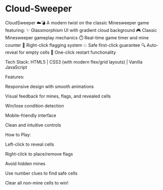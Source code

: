 # Cloud-Sweeper

CloudSweeper ☁️💣
A modern twist on the classic Minesweeper game featuring:
✨ Glassmorphism UI with gradient cloud background
🎮 Classic Minesweeper gameplay mechanics
⏱️ Real-time game timer and mine counter
🚩 Right-click flagging system
💥 Safe first-click guarantee
🔍 Auto-reveal for empty cells
🔄 One-click restart functionality

Tech Stack: HTML5 | CSS3 (with modern flex/grid layouts) | Vanilla JavaScript

Features:

Responsive design with smooth animations

Visual feedback for mines, flags, and revealed cells

Win/lose condition detection

Mobile-friendly interface

Clean and intuitive controls

How to Play:

Left-click to reveal cells

Right-click to place/remove flags

Avoid hidden mines

Use number clues to find safe cells

Clear all non-mine cells to win!
